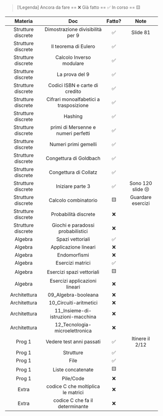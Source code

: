 
> [!Legenda]
> Ancora da fare == ❌ 
> Già fatto == ✅
> In corso == 🟨
> 

|      Materia       |                  Doc                   | Fatto? |       Note        |
| :----------------: | :------------------------------------: | :----: | :---------------: |
| Strutture discrete |    Dimostrazione divisibilità per 9    |   ✅    |     Slide 81      |
| Strutture discrete |          Il teorema di Eulero          |   ✅    |                   |
| Strutture discrete |        Calcolo Inverso modulare        |   ✅    |                   |
| Strutture discrete |             La prova del 9             |   ✅    |                   |
| Strutture discrete |     Codici ISBN e carte di credito     |   ✅    |                   |
| Strutture discrete | Cifrari monoalfabetici a trasposizione |   ✅    |                   |
| Strutture discrete |                Hashing                 |   ✅    |                   |
| Strutture discrete |  primi di Mersenne e numeri perfetti   |   ✅    |                   |
| Strutture discrete |          Numeri primi gemelli          |   ✅    |                   |
| Strutture discrete |         Congettura di Goldbach         |   ✅    |                   |
| Strutture discrete |         Congettura di Collatz          |   ✅    |                   |
| Strutture discrete |            Iniziare parte 3            |   ✅    | Sono 120 slide 😒 |
| Strutture discrete |          Calcolo combinatorio          |   🟨   | Guardare esercizi |
| Strutture discrete |          Probabilità discrete          |   ❌    |                   |
| Strutture discrete |   Giochi e paradossi probabilistici    |   ❌    |                   |
|      Algebra       |            Spazi vettoriali            |   ✅    |                   |
|      Algebra       |          Applicazione lineari          |   ❌    |                   |
|      Algebra       |              Endomorfismi              |   ❌    |                   |
|      Algebra       |            Esercizi matrici            |   ✅    |                   |
|      Algebra       |       Esercizi spazi vettoriali        |   🟨   |                   |
|      Algebra       |     Esercizi applicazioni lineari      |   ❌    |                   |
|    Architettura    |          09_Algebra-booleana           |   ❌    |                   |
|    Architettura    |         10_Circuiti-aritmetici         |   ❌    |                   |
|    Architettura    |   11_Insieme-di-istruzioni-macchina    |   ❌    |                   |
|    Architettura    |     12_Tecnologia-microelettronica     |   ❌    |                   |
|       Prog 1       |        Vedere test anni passati        |   ✅    |  Itinere il 2/12  |
|       Prog 1       |               Strutture                |   ✅    |                   |
|       Prog 1       |                  File                  |   ✅    |                   |
|       Prog 1       |           Liste concatenate            |   🟨   |                   |
|       Prog 1       |               Pile/Code                |   ❌    |                   |
|       Extra        |   codice C che moltiplica le matrici   |   ❌    |                   |
|       Extra        |    codice C che fa il determinante     |   ❌    |                   |
